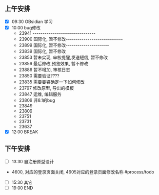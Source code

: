 
## 上午安排
- [x] 09:30 OBsidian 学习
- [x] 10:00 bug修改
	- 23941 --------------------------------
	- 23900 国际化, 暂不修改-----------------------------
	- 23899 国际化, 暂不修改----------------------
	- 23839 国际化, 暂不修改
	- 23853 暂未实现, 审核提醒,发送短信, 暂不修改
	- 23856 最后修改,预览效果, 暂不修改
	- 23886 暂不增加, 审核日志
	- 23850 需要验证????
	- 23835 需要姜睿确定一下如何修改
	- 23797 修改原型, 导出的模板
	- 23847 运维, 编辑服务
	- 23809 非8.1的bug
	- 23849 
	- 23809 
	- 23751 
	- 23731 
	- 23637 
- [x] 12:00 BREAK

## 下午安排
- [ ] 13:30 自注册原型设计
- 4600, 对应的登录页面关闭, 4605对应的登录页面修改名称 #process/todo 
- [ ] 15:30 其它
- [ ] 19:00 END